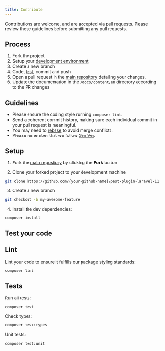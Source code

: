 ```yaml
---
title: Contribute
---
```


Contributions are welcome, and are accepted via pull requests.
Please review these guidelines before submitting any pull requests.

## Process

1. Fork the project
2. Setup your [development environment](/developers/setup)
3. Create a new branch
4. Code, [test](/developers/testing), commit and push
5. Open a pull request in the [main repository](https://github.com/defstudio/pest-plugin-laravel-expectations)  detailing your changes.
6. Update the documentation in the `/docs/content/en` directory according to the PR changes

## Guidelines

* Please ensure the coding style running `composer lint`.
* Send a coherent commit history, making sure each individual commit in your pull request is meaningful.
* You may need to [rebase](https://git-scm.com/book/en/v2/Git-Branching-Rebasing) to avoid merge conflicts.
* Please remember that we follow [SemVer](http://semver.org/).

## Setup

1. Fork the [main repository](https://github.com/defstudio/pest-plugin-laravel-expectations) by clicking the **Fork** button

2. Clone your forked project to your development machine
```bash
git clone https://github.com/{your-github-name}/pest-plugin-laravel-11.expectations
```

3. Create a new branch
```bash
git checkout -b my-awesome-feature
```

4. Install the dev dependencies:
```bash
composer install
```

## Test your code

## Lint

Lint your code to ensure it fulfills our package styling standards:
```bash
composer lint
```
## Tests

Run all tests:
```bash
composer test
```

Check types:
```bash
composer test:types
```

Unit tests:
```bash
composer test:unit
```
